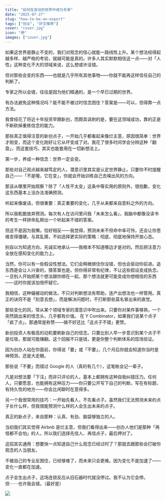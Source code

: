 ```yaml
---
title: "如何在变动的世界中成为专家"
date: "2025-07-27"
slug: "how-to-be-an-expert"
tags: ["创业", "好文推荐"]
cover: "cover.jpg"
icon: "😎"
images: ["cover.jpg"]
---
```

如果这世界是静止不变的，我们对观念的信心就能一路线性上升。某个想法经得起越多样、越严格的考验，就越可能是真的。许多人其实默默相信这一点——对「人性」这种变化不大的领域来说，这么想或许没错。



但对那些会变的东西——也就是几乎所有其他事物——你就不能再这样信任自己的判断了。



专家之所以会错，往往是因为他们精通的，是一个早已过期的世界。



有办法避免这种情况吗？能不能不被过时信念困住？答案是——可以，但得靠一点方法。



我曾经花了将近十年投资早期新创，而颇具讽刺的是，要在这领域成功，靠的正是不断砍掉重练信念的能力。



那些真正值得注意的新创点子，一开始几乎都看起来像烂主意，原因很简单：世界才刚变，而这个变化刚好让它从坏变成了对。我花了很多时间学会分辨这种「翻盘」，而这套技巧，其实也能套用在一切新想法上。



第一步，养成一种信念：世界一定会变。



那些对自己观点越来越笃定的人，潜意识里其实是认定世界静止。只要你不时提醒自己——「不是喔，它在变」，你就会开始训练自己去嗅出风的方向。



那该从哪里开始观察？除了「人性不太变」这条中等实用的原则外，很抱歉，变化这东西基本上没办法准确预测。



听起来像废话，但很重要：真正重要的变化，几乎从来都来自意料之外的方向。



所以我乾脆放弃预测。每次有人在访问里问我「未来怎么看」，我脑中都像没读书的考生一样拼命乱掰出一个听起来不错的答案。



但这不是因为我懒。恰好相反——我觉得，预测未来不但命中率可怜，还会让你思维变得僵硬。与其乱猜，不如选择更实际的策略：彻底、彻底地保持开放心态。



别自以为知道方向，先诚实地承认——我根本不知道哪边才是对的。然后把注意力全放在感知变化的能力上。



当然，你可以有一些假设性想法。它们会稍微绑住你没错，但也会驱动你前进。追东西是会让人兴奋的，猜答案也是。但你得非常有纪律，不让这些假设变成执念。
一旦别人开始把某个想法跟你绑在一起，那个想法就更可能变成你想相信的东西——这时你就该加倍怀疑它。



我相信，这种偏被动的做法，不只对判断想法有帮助，连产出想法也一样管用。真正的诀窍不是「刻意去想」，而是解决问题时，不打断那些莫名冒出来的直觉。



那些变化的风，常从某个领域专家的潜意识中吹出来。只要你对某件事够熟，一个突然跳出来的怪念头，几乎都有价值。
在 Y Combinator，如果我们说某个点子「疯了点」，那通常是称赞——搞不好还比「这点子不错」更赞。



新创投资人有极高的动机要刷新自己的信念。只要比别人早一步意识到某个点子不是垃圾，那就可能赚翻。这个回报不只是钱，更是你整个判断体系的现场验证。



因为创办人站在你面前，你得说「要」或「不要」，几个月后你就会知道你当时是神预测，还是大走眼。



那些说「不要」而错过 Google 的人（真的有几个），这笔帐会记一辈子。



凡是对想法要「下注」而非只评论的人，基本上都拥有这种自我纠错压力。任何人，只要愿意，也能拥有这种压力——你只要公开写下自己的判断。写在有标题、有持久性的地方——你会比闲聊时在意得多。



另一个我很常用的技巧：一开始先看人，不先看点子。虽然我们无法预测未来的点子长什么样，但我很能预测什么样的人会生出未来的点子。



真正的新点子，来自那种：认真、有劲、脑袋够独立的人。



当初我们其实觉得 Airbnb 是烂主意，但我们看得出来——创办人他们是那种「再怪都不会怕」的人，所以我们选择先信人、再信点子，最后押对了。



这招其实通用：想要快一点知道自己什么观念已经过时了？那就去跟那些会打破你观念的人当朋友。



不被自己的专业反困住，已经够难了，而未来只会更难。因为变化不是加速了——变化一直都在加速。



点子会生出点子，这场连锁反应从旧石器时代就没停过。我不认为它会停。
但⋯⋯也许我会错。（最好是）




![](https://prod-files-secure.s3.us-west-2.amazonaws.com/112d0858-5090-4d34-a606-b75eb8d65fd2/46476355-9cf3-4e99-9b7a-3531bc426380/1000202064.png?X-Amz-Algorithm=AWS4-HMAC-SHA256&X-Amz-Content-Sha256=UNSIGNED-PAYLOAD&X-Amz-Credential=ASIAZI2LB466WXZA4BFA%2F20251020%2Fus-west-2%2Fs3%2Faws4_request&X-Amz-Date=20251020T223232Z&X-Amz-Expires=3600&X-Amz-Security-Token=IQoJb3JpZ2luX2VjEE4aCXVzLXdlc3QtMiJHMEUCIDEkS496v34zaiqPqYpWrthg3UhVrdLflG0V7MsceJWUAiEAjGnBVYZi3Y6wB5mRLaBmAN3RdM1bDH3c1GHaHQcdbU0qiAQI9%2F%2F%2F%2F%2F%2F%2F%2F%2F%2F%2FARAAGgw2Mzc0MjMxODM4MDUiDGRfhu0PLcVaFpi1lyrcAyyqua2loborQD4lhMdaSIojA27QWBmI0BXjM%2F2Nfccx2xfxijgwLTxbaog4bUV6mLnuf3mEWAPKAaanl8j17fHQUCU4is5S0N1i5nBek8KUsbDNx0abFgySBW5aTMujoiYo6qJP2W%2FzYxJW3NkP7KeR%2F69wDXflsNhFZQVtC0GhtyfRiFGKKBGONxWhxGZHA0XcU8iSD1UAgCvwgut830wQCVF%2FZIirPAwwmCYT3spMwX9TndecWtFg3SfiM1yjrhKwBXq45g6YEqfE5FWVVLfz0919fMMmvYKO7MC%2BEb%2BAkpuf%2FldNGFZmdWs4rGSiLgDrAy25IJuLJOM%2Fo56Qt3Pcguapqwf8caoBPPRAPJ73wJBY%2BizT%2Fr4hLHlkwCYTTTg0xU2T9%2Fs35Uv75hyhR5KYazvjQyk0V9EjWgV3WALjyO4I4%2F8XshChfS2a00WVRlreumjxnsVg5p3nIlNIIx9U9n0%2BX4gonns8NthgkfN77tlLeV%2BSDolHhVg%2BT%2FwxvLp6abte0z8k%2FVkxf%2BsYaZoGaIQN71VnBm7nBT3kYWw4ElpEwyo2PMVztbXf2%2FalQv506FTT1H%2B31JwJ76G1086C%2FPs7n1LMhSKFGmdXyjXzM%2F2WqyWj4Cbjt%2BJtMMDp2scGOqUBMDjDDNO5sILBfg29c%2B0yHTRqhx0T1AZXzT0gDdcO0SP49kRW3Ru3xUqF4YcdFwa66j8TaEfdwmyzoLnkFip1HWWoeWvNWmUrpGPl0PkR%2BuxDUpf0m%2B%2FFeNFJK1aSHZPr%2BlFXdIs5q2nuJecs520rJtRKdrT2%2FG%2Fj0cZMShJfKwkWbRMMRbTgQOpzZcJhkwMnX8OOrEp%2B2UqfRDas1l2lAZ0cL1cv&X-Amz-Signature=03e89890bba80d3ba3bdb57fa2962fa3c06cb4547ef42f966e204d50234d8c76&X-Amz-SignedHeaders=host&x-amz-checksum-mode=ENABLED&x-id=GetObject)

